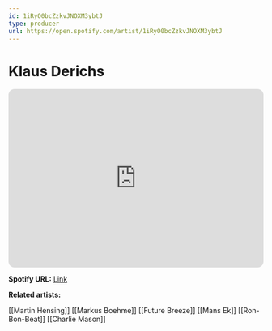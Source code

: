 ```yaml
---
id: 1iRyO0bcZzkvJNOXM3ybtJ
type: producer
url: https://open.spotify.com/artist/1iRyO0bcZzkvJNOXM3ybtJ
---
```

# Klaus Derichs

<iframe style="border-radius:12px" src="https://open.spotify.com/embed/artist/1iRyO0bcZzkvJNOXM3ybtJ" width="100%" height="352" frameBorder="0" allowfullscreen="" allow="autoplay; clipboard-write; encrypted-media; fullscreen; picture-in-picture" loading="lazy"></iframe>

**Spotify URL:** [Link](https://open.spotify.com/artist/1iRyO0bcZzkvJNOXM3ybtJ)

**Related artists:**

[[Martin Hensing]]
[[Markus Boehme]]
[[Future Breeze]]
[[Mans Ek]]
[[Ron-Bon-Beat]]
[[Charlie Mason]]
